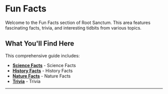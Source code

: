 # Fun Facts

Welcome to the Fun Facts section of Root Sanctum. This area features fascinating facts, trivia, and interesting tidbits from various topics.

## What You'll Find Here

This comprehensive guide includes:

- **[Science Facts](./science-facts.md)** - Science Facts
- **[History Facts](./history-facts.md)** - History Facts
- **[Nature Facts](./nature-facts.md)** - Nature Facts
- **[Trivia](./trivia.md)** - Trivia

---
